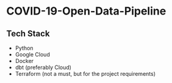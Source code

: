 # COVID-19-Open-Data-Pipeline


## Tech Stack
- Python
- Google Cloud
- Docker
- dbt (preferably Cloud)
- Terraform (not a must, but for the project requirements)
